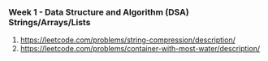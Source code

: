 ### Week 1 - Data Structure and Algorithm (DSA) Strings/Arrays/Lists

1. https://leetcode.com/problems/string-compression/description/
2. https://leetcode.com/problems/container-with-most-water/description/
